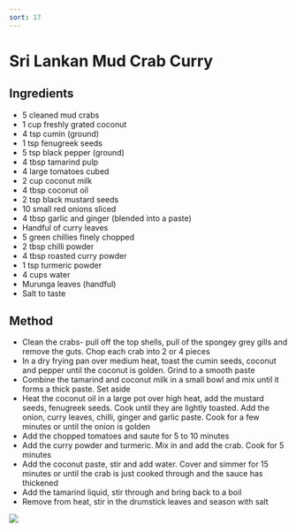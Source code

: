 ```yaml
---
sort: 17
---
```


# Sri Lankan Mud Crab Curry

## Ingredients

* 5 cleaned mud crabs
* 1 cup freshly grated coconut
* 4 tsp cumin (ground)
* 1 tsp fenugreek seeds
* 5 tsp black pepper (ground)
* 4 tbsp tamarind pulp
* 4 large tomatoes cubed
* 2 cup coconut milk 
* 4 tbsp coconut oil
* 2 tsp black mustard seeds
* 10 small red onions sliced
* 4 tbsp garlic and ginger (blended into a paste)
* Handful of curry leaves
* 5 green chillies finely chopped
* 2 tbsp chilli powder
* 4 tbsp roasted curry powder
* 1 tsp turmeric powder
* 4 cups water
* Murunga leaves (handful)
* Salt to taste


## Method

* Clean the crabs- pull off the top shells, pull of the spongey grey gills and remove the guts. Chop each crab into 2 or 4 pieces
* In a dry frying pan over medium heat, toast the cumin seeds, coconut and pepper until the coconut is golden. Grind to a smooth paste
* Combine the tamarind and coconut milk in a small bowl and mix until it forms a thick paste. Set aside
* Heat the coconut oil in a large pot over high heat, add the mustard seeds, fenugreek seeds. Cook until they are lightly toasted. Add the onion, curry leaves, chilli, ginger and garlic paste. Cook for a few minutes or until the onion is golden
* Add the chopped tomatoes and saute for 5 to 10 minutes
* Add the curry powder and turmeric. Mix in and add the crab. Cook for 5 minutes
* Add the coconut paste, stir and add water. Cover and simmer for 15 minutes or until the crab is just cooked through and the sauce has thickened
* Add the tamarind liquid, stir through and bring back to a boil
* Remove from heat, stir in the drumstick leaves and season with salt

<img src="{{site.baseurl}}/images/crab-curry.jpeg"/>
